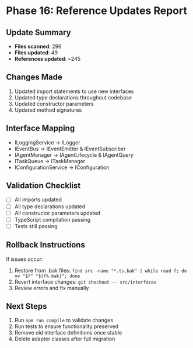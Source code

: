 # Phase 16: Reference Updates Report

## Update Summary
- **Files scanned**:      296
- **Files updated**: 49
- **References updated**: ~245

## Changes Made
1. Updated import statements to use new interfaces
2. Updated type declarations throughout codebase
3. Updated constructor parameters
4. Updated method signatures

## Interface Mapping
- ILoggingService → ILogger
- IEventBus → IEventEmitter & IEventSubscriber
- IAgentManager → IAgentLifecycle & IAgentQuery
- ITaskQueue → ITaskManager
- IConfigurationService → IConfiguration

## Validation Checklist
- [ ] All imports updated
- [ ] All type declarations updated
- [ ] All constructor parameters updated
- [ ] TypeScript compilation passing
- [ ] Tests still passing

## Rollback Instructions
If issues occur:
1. Restore from .bak files: `find src -name "*.ts.bak" | while read f; do mv "$f" "${f%.bak}"; done`
2. Revert interface changes: `git checkout -- src/interfaces`
3. Review errors and fix manually

## Next Steps
1. Run `npm run compile` to validate changes
2. Run tests to ensure functionality preserved
3. Remove old interface definitions once stable
4. Delete adapter classes after full migration
